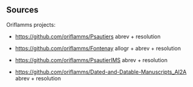 
## Sources

Oriflamms projects:

- https://github.com/oriflamms/Psautiers
    abrev + resolution
    
- https://github.com/oriflamms/Fontenay
    allogr + abrev + resolution
    
    
- https://github.com/oriflamms/PsautierIMS
    abrev + resolution

-  https://github.com/oriflamms/Dated-and-Datable-Manuscripts_AI2A
    abrev + resolution

    
